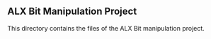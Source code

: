 ## ALX Bit Manipulation Project

This directory contains the files of the ALX Bit manipulation project.

